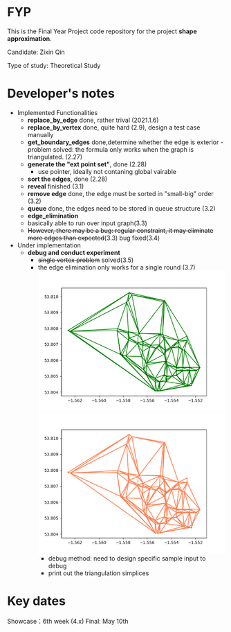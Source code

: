 # FYP
This is the Final Year Project code repository for the project **shape approximation**.

Candidate: Zixin Qin

Type of study: Theoretical Study

# Developer's notes

- Implemented Functionalities
  - **replace_by_edge** done, rather trival (2021.1.6)
  - **replace_by_vertex** done, quite hard (2.9), design a test case manually
  - **get_boundary_edges** done,determine whether the edge is exterior 
        - problem solved: the formula only works when the graph is triangulated. (2.27)
   -  **generate the "ext point set"**, done (2.28)
        - use pointer, ideally not contaning global vairable
   -  **sort the edges**, done (2.28)
   -  **reveal** finished (3.1)
   - **remove edge** done, the edge must be sorted in "small-big" order (3.2)
   - **queue** done, the edges need to be stored in queue structure (3.2)
    - **edge_elimination** 
    -  basically able to run over input graph(3.3)
    - ~~However, there may be a bug: regular constraint, it  may eliminate more edges than expected~~(3.3) bug fixed(3.4)
- Under implementation 
   - **debug and conduct experiment**
      - ~~single vertex problem~~ solved(3.5)
      - the edge elimination only works for a single round (3.7) 
         ![avatar](/image/1.png) ![avatar](/image/2.png)
         - debug method: need to design specific sample input to debug
         - print out the triangulation simplices

# Key dates
Showcase：6th week (4.x)
Final: May 10th
